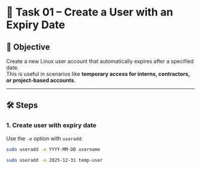 # 📝 Task 01 – Create a User with an Expiry Date

## 📌 Objective
Create a new Linux user account that automatically expires after a specified date.  
This is useful in scenarios like **temporary access for interns, contractors, or project-based accounts**.

---

## 🛠 Steps

### 1. Create user with expiry date
Use the `-e` option with `useradd`:
```bash
sudo useradd -e YYYY-MM-DD username

sudo useradd -e 2025-12-31 temp-user
